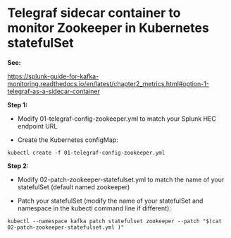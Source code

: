 # Telegraf sidecar container to monitor Zookeeper in Kubernetes statefulSet

**See:**

https://splunk-guide-for-kafka-monitoring.readthedocs.io/en/latest/chapter2_metrics.html#option-1-telegraf-as-a-sidecar-container

**Step 1:**

- Modify 01-telegraf-config-zookeeper.yml to match your Splunk HEC endpoint URL

- Create the Kubernetes configMap:

```
kubectl create -f 01-telegraf-config-zookeeper.yml
```

**Step 2:**

- Modify 02-patch-zookeeper-statefulset.yml to match the name of your statefulSet (default named zookeeper)

- Patch your statefulSet (modify the name of your statefulSet and namespace in the kubectl command line if different):

```
kubectl --namespace kafka patch statefulset zookeeper --patch "$(cat 02-patch-zookeeper-statefulset.yml )"
```
